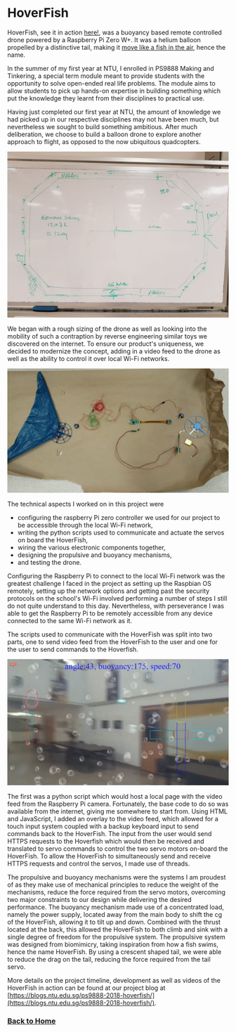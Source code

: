 # HoverFish

HoverFish, see it in action [here!](https://www.youtube.com/watch?v=eAWvxgsTUTA&t=54s&ab_channel=JonathanKenny), was a buoyancy based remote controlled drone powered by a Raspberry Pi Zero W+. It was a helium balloon propelled by a distinctive tail, making it [move like a fish in the air](https://www.youtube.com/watch?v=Iow5wQyQOc4&ab_channel=JonathanKenny), hence the name. 

In the summer of my first year at NTU, I enrolled in PS9888 Making and Tinkering, a special term module meant to provide students with the opportunity to solve open-ended real life problems. The module aims to allow students to pick up hands-on expertise in building something which put the knowledge they learnt from their disciplines to practical use.

Having just completed our first year at NTU, the amount of knowledge we had picked up in our respective disciplines may not have been much, but nevertheless we sought to build something ambitious. After much deliberation, we choose to build a balloon drone to explore another approach to flight, as opposed to the now ubiquitous quadcopters.

![Hoverfish Sizing](\assets\images\Hoverfish\3rd-prototype-design-1440fnt.jpeg)

We began with a rough sizing of the drone as well as looking into the mobility of such a contraption by reverse engineering similar toys we discovered on the internet. To ensure our product's uniqueness, we decided to modernize the concept, adding in a video feed to the drone as well as the ability to control it over local Wi-Fi networks.

![Components](\assets\images\Hoverfish\mockup-155khfm-768x1364.jpeg)

The technical aspects I worked on in this project were 
* configuring the raspberry Pi zero controller we used for our project to be accessible through the local Wi-Fi network, 
* writing the python scripts used to communicate and actuate the servos on board the HoverFish,
* wiring the various electronic components together,
* designing the propulsive and buoyancy mechanisms,
* and testing the drone.

Configuring the Raspberry Pi to connect to the local Wi-Fi network was the greatest challenge I faced in the project as setting up the Raspbian OS remotely, setting up the network options and getting past the security protocols on the school's Wi-Fi involved performing a number of steps I still do not quite understand to this day. Nevertheless, with perseverance I was able to get the Raspberry Pi to be remotely accessible from any device connected to the same Wi-Fi network as it.

The scripts used to communicate with the HoverFish was split into two parts, one to send video feed from the HoverFish to the user and one for the user to send commands to the Hoverfish.

![UI](\assets\images\Hoverfish\UI.png)

The first was a python script which would host a local page with the video feed from the Raspberry Pi camera. Fortunately, the base code to do so was available from the internet, giving me somewhere to start from. Using HTML and JavaScript, I added an overlay to the video feed, which allowed for a touch input system coupled with a backup keyboard input to send commands back to the HoverFish. The input from the user would send HTTPS requests to the Hoverfish which would then be received and translated to servo commands to control the two servo motors on-board the HoverFish. To allow the HoverFish to simultaneously send and receive HTTPS requests and control the servos, I made use of threads.

The propulsive and buoyancy mechanisms were the systems I am proudest of as they make use of mechanical principles to reduce the weight of the mechanisms, reduce the force required from the servo motors, overcoming two major constraints to our design while delivering the desired performance. The buoyancy mechanism made use of a concentrated load, namely the power supply, located away from the main body to shift the cg of the HoverFish, allowing it to tilt up and down. Combined with the thrust located at the back, this allowed the HoverFish to both climb and sink with a single degree of freedom for the propulsive system. The propulsive system was designed from biomimicry, taking inspiration from how a fish swims, hence the name HoverFish. By using a crescent shaped tail, we were able to reduce the drag on the tail, reducing the force required from the tail servo.

More details on the project timeline, development as well as videos of the HoverFish in action can be found at our project blog at [https://blogs.ntu.edu.sg/ps9888-2018-hoverfish/](https://blogs.ntu.edu.sg/ps9888-2018-hoverfish/).


### [Back to Home](/)

